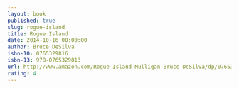 ```yaml
---
layout: book
published: true
slug: rogue-island
title: Rogue Island
date: 2014-10-16 00:00:00
author: Bruce DeSilva
isbn-10: 0765329816
isbn-13: 978-0765329813
url: http://www.amazon.com/Rogue-Island-Mulligan-Bruce-DeSilva/dp/0765329816/ref=sr_1_1?s=books&ie=UTF8&qid=1434744571&sr=1-1&keywords=rogue+island
rating: 4
---
```

